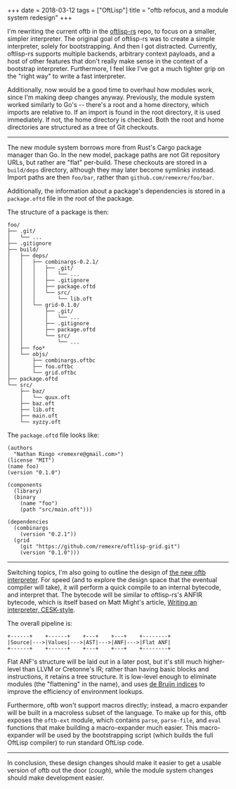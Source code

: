 +++
date = 2018-03-12
tags = ["OftLisp"]
title = "oftb refocus, and a module system redesign"
+++

I'm rewriting the current oftb in the [oftlisp-rs](https://github.com/oftlisp/oftlisp-rs) repo, to focus on a smaller, simpler interpreter.
The original goal of oftlisp-rs was to create a simple interpreter, solely for bootstrapping.
And then I got distracted.
Currently, oftlisp-rs supports multiple backends, arbitrary context payloads, and a host of other features that don't really make sense in the context of a bootstrap interpreter.
Furthermore, I feel like I've got a much tighter grip on the "right way" to write a fast interpreter.

Additionally, now would be a good time to overhaul how modules work, since I'm making deep changes anyway.
Previously, the module system worked similarly to Go's -- there's a root and a home directory, which imports are relative to.
If an import is found in the root directory, it is used immediately.
If not, the home directory is checked.
Both the root and home directories are structured as a tree of Git checkouts.

---

The new module system borrows more from Rust's Cargo package manager than Go.
In the new model, package paths are not Git repository URLs, but rather are "flat" per-build.
These checkouts are stored in a `build/deps` directory, although they may later become symlinks instead.
Import paths are then `foo/bar`, rather than `github.com/remexre/foo/bar`.

Additionally, the information about a package's dependencies is stored in a `package.oftd` file in the root of the package.

The structure of a package is then:

```
foo/
├── .git/
│   └── ...
├── .gitignore
├── build/
│   ├── deps/
│   │   ├── combinargs-0.2.1/
│   │   │   ├── .git/
│   │   │   │   └── ...
│   │   │   ├── .gitignore
│   │   │   ├── package.oftd
│   │   │   └── src/
│   │   │       └── lib.oft
│   │   └── grid-0.1.0/
│   │       ├── .git/
│   │       │   └── ...
│   │       ├── .gitignore
│   │       ├── package.oftd
│   │       └── src/
│   │           └── ...
│   ├── foo*
│   └── objs/
│       ├── combinargs.oftbc
│       ├── foo.oftbc
│       └── grid.oftbc
├── package.oftd
└── src/
    ├── baz/
    │   └── quux.oft
    ├── baz.oft
    ├── lib.oft
    ├── main.oft
    └── xyzzy.oft
```

The `package.oftd` file looks like:

```oftd
(authors
  "Nathan Ringo <remexre@gmail.com>")
(license "MIT")
(name foo)
(version "0.1.0")

(components
  (library)
  (binary
    (name "foo")
    (path "src/main.oft")))

(dependencies
  (combinargs
    (version "0.2.1"))
  (grid
    (git "https://github.com/remexre/oftlisp-grid.git")
    (version "0.1.0")))
```

---

Switching topics, I'm also going to outline the design of [the new oftb interpreter](https://github.com/oftlisp/oftb).
For speed (and to explore the design space that the eventual compiler will take), it will perform a quick compile to an internal bytecode, and interpret that.
The bytecode will be similar to oftlisp-rs's ANFIR bytecode, which is itself based on Matt Might's article, [Writing an interpreter, CESK-style](http://matt.might.net/articles/cesk-machines/).

The overall pipeline is:

```
+------+    +------+    +---+    +---+    +--------+
|Source|--->|Values|--->|AST|--->|ANF|--->|Flat ANF|
+------+    +------+    +---+    +---+    +--------+
```

Flat ANF's structure will be laid out in a later post, but it's still much higher-level than LLVM or Cretonne's IR; rather than having basic blocks and instructions, it retains a tree structure.
It is low-level enough to eliminate modules (the "flattening" in the name), and uses [de Bruijn indices](https://en.wikipedia.org/wiki/De_Bruijn_index) to improve the efficiency of environment lookups.

Furthermore, oftb won't support macros directly; instead, a macro expander will be built in a macroless subset of the language.
To make up for this, oftb exposes the `oftb-ext` module, which contains `parse`, `parse-file`, and `eval` functions that make building a macro-expander much easier.
This macro-expander will be used by the bootstrapping script (which builds the full OftLisp compiler) to run standard OftLisp code.

---

In conclusion, these design changes should make it easier to get a usable version of oftb out the door (*cough*), while the module system changes should make development easier.
